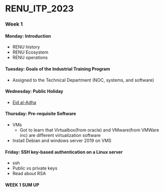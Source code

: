 # RENU_ITP_2023

### Week 1 

#### Monday: Introduction
- RENU history
- RENU Ecosystem
- RENU operations

#### Tuesday: Goals of the Industrial Training Program
- Assigned to the Technical Department (NOC, systems, and software)

#### Wednesday: Public Holiday
- [Eid al-Adha](https://en.wikipedia.org/wiki/Eid_al-Adha)

#### Thursday: Pre-requisite Software
- VMs
  - Got to learn that Virtualbox(from oracle) and VMware(from VMWare inc) are different virtualization software
- Install Debian and windows server 2019 on VMS

#### Friday: SSH key-based authentication on a Linux server
- ssh
- Public vs private keys
- Read about RSA

#### WEEK 1 SUM UP

